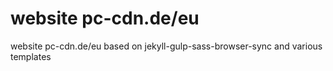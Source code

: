 website pc-cdn.de/eu
=============================

website pc-cdn.de/eu based on jekyll-gulp-sass-browser-sync and various templates
